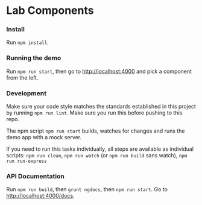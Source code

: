 # Lab Components

### Install
Run `npm install`.

### Running the demo
Run `npm run start`, then go to [http://localhost:4000](http://localhost:4000) and pick a component from the left.

### Development

Make sure your code style matches the standards established in this project by running `npm run lint`. Make sure you run this before pushing to this repo.

The npm script `npm run start` builds, watches for changes and runs the demo app with a mock server.

If you need to run this tasks individually, all steps are available as individual scripts: 
`npm run clean`, `npm run watch` (or `npm run build` sans watch), `npm run run-express`

### API Documentation
Run `npm run build`, then `grunt ngdocs`, then `npm run start`. Go to [http://localhost:4000/docs](http://localhost:4000/docs).  

